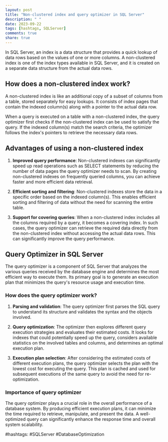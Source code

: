 ```yaml
---
layout: post
title: "Non-clustered index and query optimizer in SQL Server"
description: " "
date: 2023-09-22
tags: [hashtags, SQLServer]
comments: true
share: true
---
```


In SQL Server, an index is a data structure that provides a quick lookup of data rows based on the values of one or more columns. A non-clustered index is one of the index types available in SQL Server, and it is created on a separate data structure from the actual data rows.

## How does a non-clustered index work?

A non-clustered index is like an additional copy of a subset of columns from a table, stored separately for easy lookups. It consists of index pages that contain the indexed column(s) along with a pointer to the actual data row.

When a query is executed on a table with a non-clustered index, the query optimizer first checks if the non-clustered index can be used to satisfy the query. If the indexed column(s) match the search criteria, the optimizer follows the index's pointers to retrieve the necessary data rows.

## Advantages of using a non-clustered index

1. **Improved query performance**: Non-clustered indexes can significantly speed up read operations such as SELECT statements by reducing the number of data pages the query optimizer needs to scan. By creating non-clustered indexes on frequently queried columns, you can achieve faster and more efficient data retrieval.

2. **Efficient sorting and filtering**: Non-clustered indexes store the data in a specific order based on the indexed column(s). This enables efficient sorting and filtering of data without the need for scanning the entire table.

3. **Support for covering queries**: When a non-clustered index includes all the columns required by a query, it becomes a covering index. In such cases, the query optimizer can retrieve the required data directly from the non-clustered index without accessing the actual data rows. This can significantly improve the query performance.

## Query Optimizer in SQL Server

The query optimizer is a component of SQL Server that analyzes the various queries received by the database engine and determines the most efficient way to execute them. Its primary goal is to generate an execution plan that minimizes the query's resource usage and execution time.

### How does the query optimizer work?

1. **Parsing and validation**: The query optimizer first parses the SQL query to understand its structure and validates the syntax and the objects involved.

2. **Query optimization**: The optimizer then explores different query execution strategies and evaluates their estimated costs. It looks for indexes that could potentially speed up the query, considers available statistics on the involved tables and columns, and determines an optimal execution plan.

3. **Execution plan selection**: After considering the estimated costs of different execution plans, the query optimizer selects the plan with the lowest cost for executing the query. This plan is cached and used for subsequent executions of the same query to avoid the need for re-optimization.

### Importance of query optimizer

The query optimizer plays a crucial role in the overall performance of a database system. By producing efficient execution plans, it can minimize the time required to retrieve, manipulate, and present the data. A well-optimized query can significantly enhance the response time and overall system scalability.

#hashtags: #SQLServer #DatabaseOptimization
